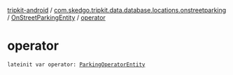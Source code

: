 [tripkit-android](../../index.md) / [com.skedgo.tripkit.data.database.locations.onstreetparking](../index.md) / [OnStreetParkingEntity](index.md) / [operator](./operator.md)

# operator

`lateinit var operator: `[`ParkingOperatorEntity`](../../com.skedgo.tripkit.data.database.locations.carparks/-parking-operator-entity/index.md)